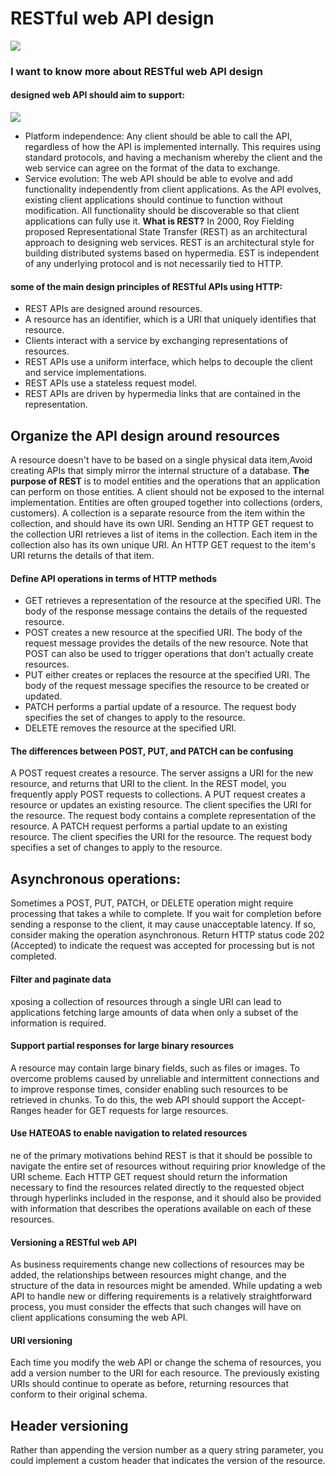 # RESTful web API design
![](https://encrypted-tbn0.gstatic.com/images?q=tbn:ANd9GcRgvkrA8vmiQQDeI_PopVicVu2aK5n5MImxAg&usqp=CAU)
###  I want to know more about RESTful web API design
#### designed web API should aim to support:
![](https://encrypted-tbn0.gstatic.com/images?q=tbn:ANd9GcRCup90pGg46a83dHVT65Fi5qe5tE5yCdHxeA&usqp=CAU)
- Platform independence:
 Any client should be able to call the API, regardless of how the API is implemented internally. This requires using standard protocols, and having a mechanism whereby the client and the web service can agree on the format of the data to exchange.
- Service evolution:
 The web API should be able to evolve and add functionality independently from client applications. As the API evolves, existing client applications should continue to function without modification. All functionality should be discoverable so that client applications can fully use it.
 **What is REST?**
 In 2000, Roy Fielding proposed Representational State Transfer (REST) as an architectural approach to designing web services. REST is an architectural style for building distributed systems based on hypermedia. 
 EST is independent of any underlying protocol and is not necessarily tied to HTTP.
 ####  some of the main design principles of RESTful APIs using HTTP:
 - REST APIs are designed around resources.
 - A resource has an identifier, which is a URI that uniquely identifies that resource.
 - Clients interact with a service by exchanging representations of resources. 
 - REST APIs use a uniform interface, which helps to decouple the client and service implementations.
 - REST APIs use a stateless request model.
 - REST APIs are driven by hypermedia links that are contained in the representation. 
 ## Organize the API design around resources
 A resource doesn't have to be based on a single physical data item,Avoid creating APIs that simply mirror the internal structure of a database.
 **The purpose of REST** is to model entities and the operations that an application can perform on those entities. A client should not be exposed to the internal implementation.
 Entities are often grouped together into collections (orders, customers). A collection is a separate resource from the item within the collection, and should have its own URI. 
 Sending an HTTP GET request to the collection URI retrieves a list of items in the collection. Each item in the collection also has its own unique URI. An HTTP GET request to the item's URI returns the details of that item.
 #### Define API operations in terms of HTTP methods
 - GET retrieves a representation of the resource at the specified URI. The body of the response message contains the details of the requested resource.
 - POST creates a new resource at the specified URI. The body of the request message provides the details of the new resource. Note that POST can also be used to trigger operations that don't actually create resources.
 - PUT either creates or replaces the resource at the specified URI. The body of the request message specifies the resource to be created or updated.
 - PATCH performs a partial update of a resource. The request body specifies the set of changes to apply to the resource.
 - DELETE removes the resource at the specified URI.
 #### The differences between POST, PUT, and PATCH can be confusing
 A POST request creates a resource. The server assigns a URI for the new resource, and returns that URI to the client. In the REST model, you frequently apply POST requests to collections.
 A PUT request creates a resource or updates an existing resource. The client specifies the URI for the resource. The request body contains a complete representation of the resource. 
 A PATCH request performs a partial update to an existing resource. The client specifies the URI for the resource. The request body specifies a set of changes to apply to the resource. 
 ## Asynchronous operations:
 Sometimes a POST, PUT, PATCH, or DELETE operation might require processing that takes a while to complete. If you wait for completion before sending a response to the client, it may cause unacceptable latency. If so, consider making the operation asynchronous. Return HTTP status code 202 (Accepted) to indicate the request was accepted for processing but is not completed.
 #### Filter and paginate data
 xposing a collection of resources through a single URI can lead to applications fetching large amounts of data when only a subset of the information is required. 
 #### Support partial responses for large binary resources
 A resource may contain large binary fields, such as files or images. To overcome problems caused by unreliable and intermittent connections and to improve response times, consider enabling such resources to be retrieved in chunks. To do this, the web API should support the Accept-Ranges header for GET requests for large resources.
 #### Use HATEOAS to enable navigation to related resources
ne of the primary motivations behind REST is that it should be possible to navigate the entire set of resources without requiring prior knowledge of the URI scheme. Each HTTP GET request should return the information necessary to find the resources related directly to the requested object through hyperlinks included in the response, and it should also be provided with information that describes the operations available on each of these resources. 
#### Versioning a RESTful web API
As business requirements change new collections of resources may be added, the relationships between resources might change, and the structure of the data in resources might be amended. While updating a web API to handle new or differing requirements is a relatively straightforward process, you must consider the effects that such changes will have on client applications consuming the web API.
#### URI versioning
Each time you modify the web API or change the schema of resources, you add a version number to the URI for each resource. The previously existing URIs should continue to operate as before, returning resources that conform to their original schema.
## Header versioning
Rather than appending the version number as a query string parameter, you could implement a custom header that indicates the version of the resource.